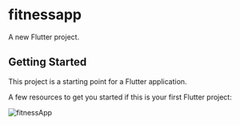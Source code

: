 # fitnessapp

A new Flutter project.

## Getting Started

This project is a starting point for a Flutter application.

A few resources to get you started if this is your first Flutter project:

![fitnessApp](https://user-images.githubusercontent.com/47666475/201581432-561b75b1-61c4-4638-b434-beecfcc3c869.gif)

